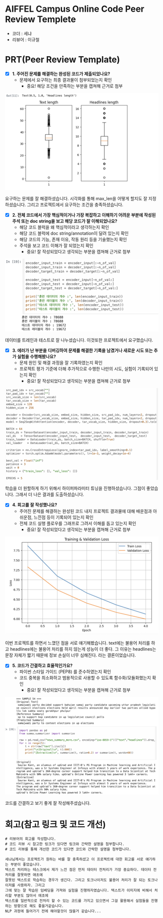 # AIFFEL Campus Online Code Peer Review Templete
- 코더 : 세냐
- 리뷰어 : 이규철


# PRT(Peer Review Template)
- [X]  **1. 주어진 문제를 해결하는 완성된 코드가 제출되었나요?**
    - 문제에서 요구하는 최종 결과물이 첨부되었는지 확인
        - 중요! 해당 조건을 만족하는 부분을 캡쳐해 근거로 첨부

![ex06](images/ex06_1.png)

요구하는 문제를 잘 해결하셨습니다. 시각화를 통해 max_len을 어떻게 할지도 잘 지정하셨습니다.
그리고 프로젝트에서 요구하는 조건을 충족하셨습니다.
    
- [X]  **2. 전체 코드에서 가장 핵심적이거나 가장 복잡하고 이해하기 어려운 부분에 작성된 
주석 또는 doc string을 보고 해당 코드가 잘 이해되었나요?**
    - 해당 코드 블럭을 왜 핵심적이라고 생각하는지 확인
    - 해당 코드 블럭에 doc string/annotation이 달려 있는지 확인
    - 해당 코드의 기능, 존재 이유, 작동 원리 등을 기술했는지 확인
    - 주석을 보고 코드 이해가 잘 되었는지 확인
        - 중요! 잘 작성되었다고 생각되는 부분을 캡쳐해 근거로 첨부

![ex06](images/ex06_2.png)

데이터를 트레인과 테스트로 잘 나누셨습니다. 이것또한 프로젝트에서 요구했습니다.
        
- [X]  **3. 에러가 난 부분을 디버깅하여 문제를 해결한 기록을 남겼거나
새로운 시도 또는 추가 실험을 수행해봤나요?**
    - 문제 원인 및 해결 과정을 잘 기록하였는지 확인
    - 프로젝트 평가 기준에 더해 추가적으로 수행한 나만의 시도, 
    실험이 기록되어 있는지 확인
        - 중요! 잘 작성되었다고 생각되는 부분을 캡쳐해 근거로 첨부

![ex06](images/ex06_3.png)

학습을 더 원할하게 하기 위해서 하이퍼파라미터 튜닝을 진행하셨습니다. 그점이 좋았습니다. 그래서 더 나은 결과를 도출하셨습니다.
        
- [X]  **4. 회고를 잘 작성했나요?**
    - 주어진 문제를 해결하는 완성된 코드 내지 프로젝트 결과물에 대해
    배운점과 아쉬운점, 느낀점 등이 기록되어 있는지 확인
    - 전체 코드 실행 플로우를 그래프로 그려서 이해를 돕고 있는지 확인
        - 중요! 잘 작성되었다고 생각되는 부분을 캡쳐해 근거로 첨부

![ex06](images/ex06_4.png)

이번 프로젝트를 하면서 느꼈던 점을 서로 얘기해봤습니다. text에는 불용어 처리를 하고 headlines에는 불용어 처리를 하지 않는게 성능이 더 좋다.
그 이유는 headlines는 문장 자체가 짧기 때문에 정보 손실이 너무 심해진다. 라는 결론이었습니다.
        
- [X]  **5. 코드가 간결하고 효율적인가요?**
    - 파이썬 스타일 가이드 (PEP8) 를 준수하였는지 확인
    - 코드 중복을 최소화하고 범용적으로 사용할 수 있도록 함수화/모듈화했는지 확인
        - 중요! 잘 작성되었다고 생각되는 부분을 캡쳐해 근거로 첨부

![ex06](images/ex06_5.png)

코드를 간결하고 보기 좋게 잘 작성해주셨습니다.

# 회고(참고 링크 및 코드 개선)
```
# 리뷰어의 회고를 작성합니다.
# 코드 리뷰 시 참고한 링크가 있다면 링크와 간략한 설명을 첨부합니다.
# 코드 리뷰를 통해 개선한 코드가 있다면 코드와 간략한 설명을 첨부합니다.

세냐님께서는 프로젝트가 원하는 바를 잘 충족하셨고 이 프로젝트에 대한 회고를 서로 얘기하는 부분이 좋았습니다.
텍스트 처리하는 테스크에서 제가 느낀 점은 먼저 데이터 전처리가 가장 중요하다. 데이터 전처리를 잘못하면 애초에
잘못된 텍스트로 학습하는 경우가 생긴다. 그리고 토크나이저도 불용어 처리가 잘 되는 토크나이저를 사용하자. 그리고
그에 맞는 잘 학습된 임베딩을 가져와 실험을 진행하자였습니다. 텍스트가 이미지에 비해서 처리할 부분도 많아서 애초에
텍스트를 일반적으로 전처리 할 수 있는 코드를 가지고 있으면서 그걸 활용해서 실험들을 진행하는 방향으로 해도 좋을거같습니다.
NLP 과정에 들어가기 전에 해야할것이 많을거 같습니다...
